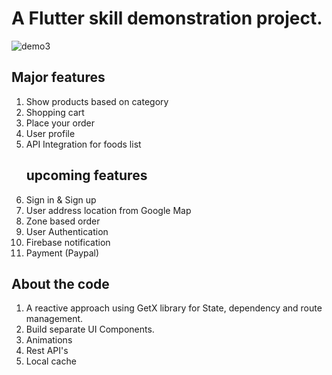 # A Flutter skill demonstration project.

![demo3](https://github.com/SufiKhan/Foodie/assets/13538306/c35b37af-3c74-4409-9878-8d7a812d3e64)


## Major features

1. Show products based on category
2. Shopping cart
3. Place your order
4. User profile
5. API Integration for foods list
   ## upcoming features
6. Sign in & Sign up
7. User address location from Google Map
8. Zone based order
9. User Authentication
10. Firebase notification
11. Payment (Paypal)

## About the code

1. A reactive approach using GetX library for State, dependency and route management.
2. Build separate UI Components.
3. Animations
4. Rest API's
5. Local cache
